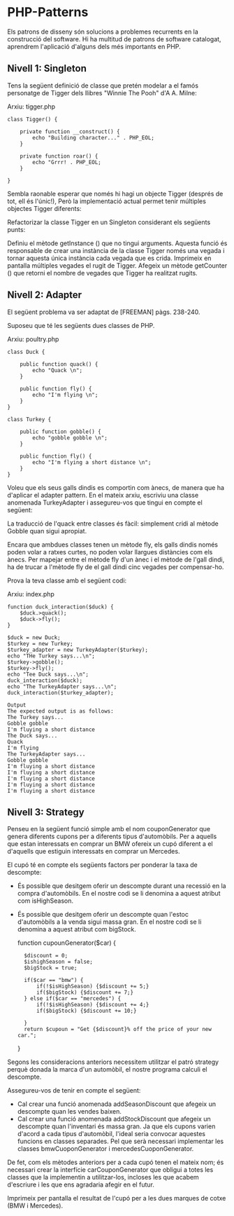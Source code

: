 # PHP-Patterns

Els patrons de disseny són solucions a problemes recurrents en la construcció del software. Hi ha multitud de patrons de software catalogat, aprendrem l'aplicació d'alguns dels més importants en PHP.

## Nivell 1: Singleton

Tens la següent definició de classe que pretén modelar a el famós personatge de Tigger dels llibres "Winnie The Pooh" d'A A. Milne:

Arxiu: tigger.php

    class Tigger() {

        private function __construct() {
            echo "Building character..." . PHP_EOL;
        }

        private function roar() {
            echo "Grrr! . PHP_EOL;
        }

    }


Sembla raonable esperar que només hi hagi un objecte Tigger (després de tot, ell és l'únic!), Però la implementació actual permet tenir múltiples objectes Tigger diferents:

Refactorizar la classe Tigger en un Singleton considerant els següents punts:

Definiu el mètode getInstance () que no tingui arguments. Aquesta funció és responsable de crear una instància de la classe Tigger només una vegada i tornar aquesta única instància cada vegada que es crida.
Imprimeix en pantalla múltiples vegades el rugit de Tigger.
Afegeix un mètode getCounter () que retorni el nombre de vegades que Tigger ha realitzat rugits.

## Nivell 2: Adapter

El següent problema va ser adaptat de [FREEMAN] pàgs. 238-240.

Suposeu que té les següents dues classes de PHP.

Arxiu: poultry.php

    class Duck {

        public function quack() {
            echo "Quack \n";
        }

        public function fly() {
            echo "I'm flying \n";
        }
    }

    class Turkey {

        public function gobble() {
            echo "gobble gobble \n";
        }

        public function fly() {
            echo "I'm flying a short distance \n";
        }
    }


Voleu que els seus galls dindis es comportin com ànecs, de manera que ha d'aplicar el adapter pattern. En el mateix arxiu, escriviu una classe anomenada TurkeyAdapter i assegureu-vos que tingui en compte el següent:

La traducció de l'quack entre classes és fàcil: simplement cridi al mètode Gobble quan sigui apropiat.

Encara que ambdues classes tenen un mètode fly, els galls dindis només poden volar a ratxes curtes, no poden volar llargues distàncies com els ànecs. Per mapejar entre el mètode fly d'un ànec i el mètode de l'gall dindi, ha de trucar a l'mètode fly de el gall dindi cinc vegades per compensar-ho.

Prova la teva classe amb el següent codi:

Arxiu: index.php

    function duck_interaction($duck) {
        $duck.>quack();
        $duck->fly();
    }

    $duck = new Duck;
    $turkey = new Turkey;
    $turkey_adapter = new TurkeyAdapter($turkey);
    echo "THe Turkey says...\n";
    $turkey->gobble();
    $turkey->fly();
    echo "Tee Duck says...\n";
    duck_interaction($duck);
    echo "The TurkeyAdapter says...\n";
    duck_interaction($turkey_adapter);

    Output
    The expected output is as follows:
    The Turkey says...
    Gobble gobble
    I'm fluying a short distance
    The Duck says...
    Quack
    I'm flying
    The TurkeyAdapter says...
    Gobble gobble
    I'm fluying a short distance
    I'm fluying a short distance
    I'm fluying a short distance
    I'm fluying a short distance
    I'm fluying a short distance


## Nivell 3: Strategy

Penseu en la següent funció simple amb el nom couponGenerator que genera diferents cupons per a diferents tipus d'automòbils. Per a aquells que estan interessats en comprar un BMW ofereix un cupó diferent a el d'aquells que estiguin interessats en comprar un Mercedes.

El cupó té en compte els següents factors per ponderar la taxa de descompte:

- És possible que desitgem oferir un descompte durant una recessió en la compra d'automòbils. En el nostre codi se li denomina a aquest atribut com isHighSeason.
- És possible que desitgem oferir un descompte quan l'estoc d'automòbils a la venda sigui massa gran. En el nostre codi se li denomina a aquest atribut com bigStock.

    function cupounGenerator($car) {
        
        $discount = 0;
        $ishighSeason = false;
        $bigStock = true;

        if($car == "bmw") {
            if(!$isHighSeason) {$discount += 5;}
            if($bigStock) {$discount += 7;}
        } else if($car == "mercedes") {
            if(!$isHighSeason) {$discount += 4;}
            if($bigStock) {$discount += 10;}

        }
        return $cupoun = "Get {$discount}% off the price of your new car.";
    }


Segons les consideracions anteriors necessitem utilitzar el patró strategy perquè donada la marca d'un automòbil, el nostre programa calculi el descompte.

Assegureu-vos de tenir en compte el següent:

- Cal crear una funció anomenada addSeasonDiscount que afegeix un descompte quan les vendes baixen.
- Cal crear una funció anomenada addStockDiscount que afegeix un descompte quan l'inventari és massa gran.
Ja que els cupons varien d'acord a cada tipus d'automòbil, l'ideal seria convocar aquestes funcions en classes separades. Pel que serà necessari implementar les classes bmwCuoponGenerator i mercedesCuoponGenerator.

De fet, com els mètodes anteriors per a cada cupó tenen el mateix nom; és necessari crear la interfície carCouponGenerator que obligui a totes les classes que la implementin a utilitzar-los, incloses les que acabem d'escriure i les que ens agradaria afegir en el futur.

Imprimeix per pantalla el resultat de l'cupó per a les dues marques de cotxe (BMW i Mercedes).